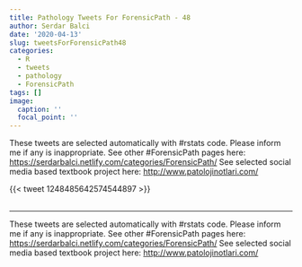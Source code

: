```yaml
---
title: Pathology Tweets For ForensicPath - 48
author: Serdar Balci
date: '2020-04-13'
slug: tweetsForForensicPath48
categories:
  - R
  - tweets
  - pathology
  - ForensicPath
tags: []
image:
  caption: ''
  focal_point: ''
---
```



These tweets are selected automatically with #rstats code. Please inform me if any is inappropriate.
See other #ForensicPath pages here: https://serdarbalci.netlify.com/categories/ForensicPath/ 
See selected social media based textbook project here: http://www.patolojinotlari.com/

{{< tweet 1248485642574544897 >}}
<br>
<br>
<hr>


These tweets are selected automatically with #rstats code. Please inform me if any is inappropriate.
See other #ForensicPath pages here: https://serdarbalci.netlify.com/categories/ForensicPath/ 
See selected social media based textbook project here: http://www.patolojinotlari.com/
